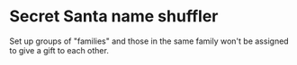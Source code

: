 # Secret Santa name shuffler

Set up groups of "families" and those in the same family won't be assigned to
give a gift to each other.
